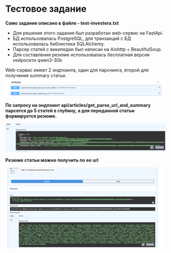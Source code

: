 # Тестовое задание

__Само задание описано в файле - test-investera.txt__

- Для решения этого задания был разработан web-сервис на FastApi.
- БД использовалась PostgreSQL, для транзакций с БД использовалась библиотека SQLAlсhemy.
- Парсер статей с википедии был написан на Aiohttp + BeautifulSoup.
- Для составления резюме использовалась бесплатная версия нейросети qwen3-30b

Web-сервис имеет 2 эндпоинта, один для парснинга, второй для получения summary статьи. 
![img_1.png](img_1.png)

__По запросу на эндпоинт api/articles/get_parse_url_and_summary парсятся до 5 статей в глубину, а для переданной статьи формируется резюме.__

![img.png](img.png)

__Резюме статьи можно получить по ее url__

![img_2.png](img_2.png)